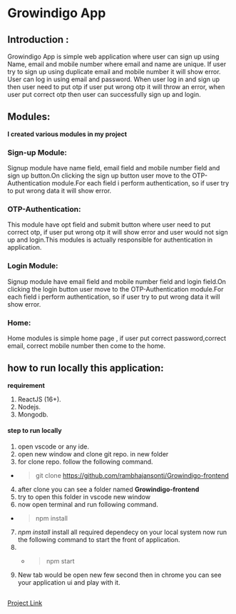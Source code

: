 # Growindigo App

## Introduction :

Growindigo App is simple web application where user can sign up using Name, email and mobile number where email and name are unique. If user try to sign up using duplicate email and mobile number it will show error. User can log in using email and password. When user log in and sign up then user need to put otp if user put wrong otp it will throw an error, when user put correct otp then user can successfully sign up and login.

## Modules:

**I created various modules in my project**

### Sign-up Module:

Signup module have name field, email field and mobile number field and sign up button.On clicking the sign up button user move to the OTP-Authentication module.For each field i perform authentication, so if user try to put wrong data it will show error.

### OTP-Authentication:

This module have opt field and submit button where user need to put correct otp, if user put wrong otp it will show error and user would not sign up and login.This modules is actually responsible for authentication in application.

### Login Module:

Signup module have email field and mobile number field and login field.On clicking the login button user move to the OTP-Authentication module.For each field i perform authentication, so if user try to put wrong data it will show error.

### Home:

Home modules is simple home page , if user put correct password,correct email, correct mobile number then come to the home.

## how to run locally this application:

**requirement**

1. ReactJS (16+).
2. Nodejs.
3. Mongodb.

#### step to run locally

1. open vscode or any ide.
2. open new window and clone git repo. in new folder
3. for clone repo. follow the following command.

-  > git clone https://github.com/rambhajansonti/Growindigo-frontend

4. after clone you can see a folder named **Growindigo-frontend**
5. try to open this folder in vscode new window
6. now open terminal and run following command.

-  > npm install

7. _npm install_ install all required dependecy on your local system now run the following command to start the front of application.
8. -  > npm start
9. New tab would be open new few second then in chrome you can see your application ui and play with it.

##

[Project Link](https://github.com/rambhajansonti/Growindigo-frontend)
